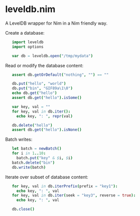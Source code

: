 # leveldb.nim
A LevelDB wrapper for Nim in a Nim friendly way.

Create a database:
```Nim
   import leveldb
   import options

   var db = leveldb.open("/tmp/mydata")
```

Read or modify the database content:
```Nim
   assert db.getOrDefault("nothing", "") == ""

   db.put("hello", "world")
   db.put("bin", "GIF89a\1\0")
   echo db.get("hello")
   assert db.get("hello").isSome()

   var key, val = ""
   for key, val in db.iter():
     echo key, ": ", repr(val)

   db.delete("hello")
   assert db.get("hello").isNone()
```

Batch writes:
```Nim
   let batch = newBatch()
   for i in 1..10:
     batch.put("key" & $i, $i)
   batch.delete("bin")
   db.write(batch)
```

Iterate over subset of database content:
```Nim
   for key, val in db.iterPrefix(prefix = "key1"):
     echo key, ": ", val
   for key, val in db.iter(seek = "key3", reverse = true):
     echo key, ": ", val

   db.close()
```
